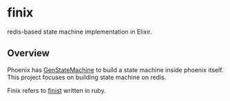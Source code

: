 # finix
redis-based state machine implementation in Elixir.

## Overview
Phoenix has [GenStateMachine](https://hexdocs.pm/gen_state_machine/GenStateMachine.html) to build a state machine inside phoenix itself. This project focuses on building state machine on redis.

Finix refers to [finist](https://github.com/soveran/finist) written in ruby.
